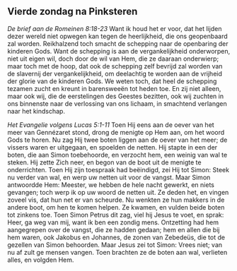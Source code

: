 ## Vierde zondag na Pinksteren

*De brief aan de Romeinen 8:18-23*
Want ik houd het er voor, dat het lijden dezer wereld niet opwegen kan tegen de heerlijkheid, die ons geopenbaard zal worden. Reikhalzend toch smacht de schepping naar de openbaring der kinderen Gods. Want de schepping is aan de vergankelijkheid onderworpen, niet uit eigen wil, doch door de wil van Hem, die ze daaraan onderwierp; maar toch met de hoop, dat ook de schepping zelf bevrijd zal worden van de slavernij der vergankelijkheid, om deelachtig te worden aan de vrijheid der glorie van de kinderen Gods. We weten toch, dat heel de schepping tezamen zucht en kreunt in barensweeën tot heden toe. En zij niet alleen, maar ook wij, die de eerstelingen des Geestes bezitten, ook wij zuchten in ons binnenste naar de verlossing van ons lichaam, in smachtend verlangen naar het kindschap. 

*Het Evangelie volgens Lucas 5:1-11*
Toen Hij eens aan de oever van het meer van Gennézaret stond, drong de menigte op Hem aan, om het woord Gods te horen. Nu zag Hij twee boten liggen aan de oever van het meer; de vissers waren er uitgegaan, en spoelden de netten. Hij stapte in een der boten, die aan Simon toebehoorde, en verzocht hem, een weinig van wal te steken. Hij zette Zich neer, en begon van de boot uit de menigte te onderrichten. Toen Hij zijn toespraak had beëindigd, zei Hij tot Simon: Steek nu verder van wal, en werp uw netten uit voor de vangst. Maar Simon antwoordde Hem: Meester, we hebben de hele nacht gewerkt, en niets gevangen; toch werp ik op uw woord de netten uit. Ze deden het, en vingen zoveel vis, dat hun net er van scheurde. Nu wenkten ze hun makkers in de andere boot, om hen te komen helpen. Ze kwamen, en vulden beide boten tot zinkens toe. Toen Simon Petrus dit zag, viel hij Jesus te voet, en sprak: Heer, ga weg van mij, want ik ben een zondig mens. Ontzetting had hem aangegrepen over de vangst, die ze hadden gedaan; hem en allen die bij hem waren, ook Jakobus en Johannes, de zonen van Zebedeüs, die tot de gezellen van Simon behoorden. Maar Jesus zei tot Simon: Vrees niet; van nu af zult ge mensen vangen. Toen brachten ze de boten aan wal, verlieten alles, en volgden Hem. 

